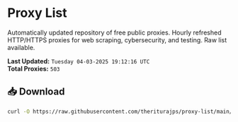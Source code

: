 # Proxy List

Automatically updated repository of free public proxies. Hourly refreshed HTTP/HTTPS proxies for web scraping, cybersecurity, and testing. Raw list available.

**Last Updated:** `Tuesday 04-03-2025 19:12:16 UTC`  
**Total Proxies:** `503`

## 📥 Download
```bash
curl -O https://raw.githubusercontent.com/theriturajps/proxy-list/main/proxies.txt
